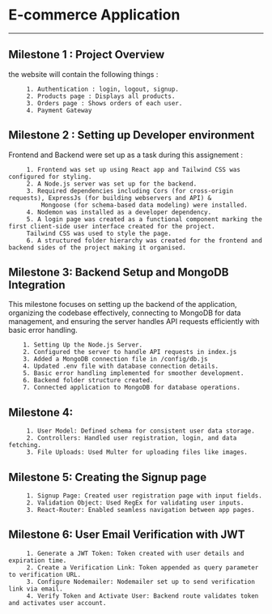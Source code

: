 # E-commerce Application

---

## Milestone 1 : Project Overview

the website will contain the following things :

         1. Authentication : login, logout, signup.
         2. Products page : Displays all products.
         3. Orders page : Shows orders of each user.
         4. Payment Gateway

## Milestone 2 : Setting up Developer environment

Frontend and Backend were set up as a task during this assignement :

         1. Frontend was set up using React app and Tailwind CSS was configured for styling.
         2. A Node.js server was set up for the backend. 
         3. Required dependencies including Cors (for cross-origin requests), ExpressJs (for building webservers and API) & 
             Mongoose (for schema-based data modeling) were installed.
         4. Nodemon was installed as a developer dependency.
         5. A login page was created as a functional component marking the first client-side user interface created for the project. 
         Tailwind CSS was used to style the page. 
         6. A structured folder hierarchy was created for the frontend and backend sides of the project making it organised.

## Milestone 3: Backend Setup and MongoDB Integration

This milestone focuses on setting up the backend of the application, organizing the codebase effectively, connecting to MongoDB for data management, and ensuring the server handles API requests efficiently with basic error handling.

        1. Setting Up the Node.js Server.
        2. Configured the server to handle API requests in index.js
        3. Added a MongoDB connection file in /config/db.js
        4. Updated .env file with database connection details.
        5. Basic error handling implemented for smoother development.
        6. Backend folder structure created.
        7. Connected application to MongoDB for database operations.

## Milestone 4: 

         1. User Model: Defined schema for consistent user data storage.
         2. Controllers: Handled user registration, login, and data fetching.
         3. File Uploads: Used Multer for uploading files like images.
         
## Milestone 5: Creating the Signup page

         1. Signup Page: Created user registration page with input fields.
         2. Validation Object: Used RegEx for validating user inputs.
         3. React-Router: Enabled seamless navigation between app pages.

## Milestone 6: User Email Verification with JWT

         1. Generate a JWT Token: Token created with user details and expiration time.
         2. Create a Verification Link: Token appended as query parameter to verification URL.
         3. Configure Nodemailer: Nodemailer set up to send verification link via email.
         4. Verify Token and Activate User: Backend route validates token and activates user account.

